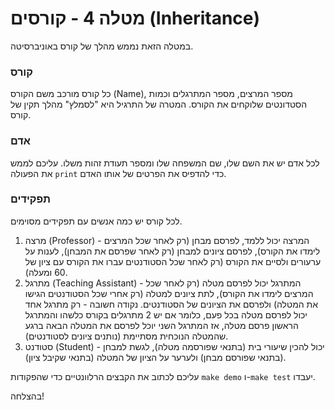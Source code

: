 # מטלה 4 - קורסים (Inheritance)
במטלה הזאת נממש מהלך של קורס באוניברסיטה.
### קורס
כל קורס מורכב משם הקורס (Name), מספר המרצים, מספר המתרגלים וכמות הסטדונטים שלוקחים את הקורס. המטרה של התרגיל היא "לסמלץ" מהלך תקין של קורס.

### אדם
לכל אדם יש את השם שלו, שם המשפחה שלו ומספר תעודת זהות משלו.
עליכם לממש את הפעולה ``` print ``` כדי להדפיס את הפרטים של אותו האדם.

### תפקידים
לכל קורס יש כמה אנשים עם תפקידים מסוימים.
1. מרצה (Professor) - המרצה יכול ללמד, לפרסם מבחן (רק לאחר שכל המרצים לימדו את הקורס), לפרסם ציונים למבחן (רק לאחר שפרסם את המבחן), לענות על ערעורים ולסיים את הקורס (רק לאחר שכל הסטודנטים עברו את הקורס עם ציון של 60 ומעלה).
2. מתרגל (Teaching Assistant) - המתרגל יכול לפרסם מטלה (רק לאחר שכל המרצים לימדו את הקורס), לתת ציונים למטלה (רק אחרי שכל הסטודנטים הגישו את המטלה) ולפרסם את הציונים של הסטודנטים. נקודה חשובה - רק מתרגל אחד יכול לפרסם מטלה בכל פעם, כלומר אם יש 2 מתרגלים בקורס כלשהו והמתרגל הראשון פרסם מטלה, אז המתרגל השני יוכל לפרסם את המטלה הבאה ברגע שהמטלה הנוכחית מסתיימת (נותנים ציונים לסטודנטים).
3. סטודנט (Student) - יכול להכין שיעורי בית (בתנאי שפורסמה מטלה), לגשת למבחן (בתנאי שפורסם מבחן) ולערער על הציון של המטלה (בתנאי שקיבל ציון).



עליכם לכתוב את הקבצים הרלוונטיים כדי שהפקודות ``` make demo ``` ו-``` make test ``` יעבדו.

בהצלחה!
